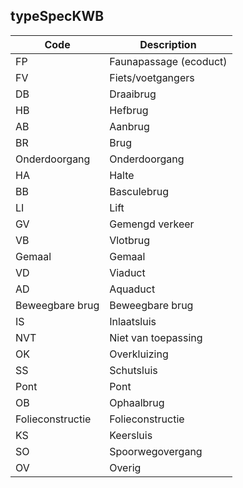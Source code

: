 ## typeSpecKWB				
				
|	Code	|	Description	|
|	---	|	---	|
|	FP	|	Faunapassage (ecoduct)	|
|	FV	|	Fiets/voetgangers	|
|	DB	|	Draaibrug	|
|	HB	|	Hefbrug	|
|	AB	|	Aanbrug	|
|	BR	|	Brug	|
|	Onderdoorgang	|	Onderdoorgang	|
|	HA	|	Halte	|
|	BB	|	Basculebrug	|
|	LI	|	Lift	|
|	GV	|	Gemengd verkeer	|
|	VB	|	Vlotbrug	|
|	Gemaal	|	Gemaal	|
|	VD	|	Viaduct	|
|	AD	|	Aquaduct	|
|	Beweegbare brug	|	Beweegbare brug	|
|	IS	|	Inlaatsluis	|
|	NVT	|	Niet van toepassing	|
|	OK	|	Overkluizing	|
|	SS	|	Schutsluis	|
|	Pont	|	Pont	|
|	OB	|	Ophaalbrug	|
|	Folieconstructie	|	Folieconstructie	|
|	KS	|	Keersluis	|
|	SO	|	Spoorwegovergang	|
|	OV	|	Overig	|
